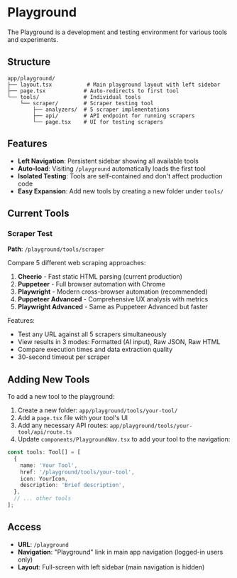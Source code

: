 # Playground

The Playground is a development and testing environment for various tools and experiments.

## Structure

```
app/playground/
├── layout.tsx           # Main playground layout with left sidebar
├── page.tsx            # Auto-redirects to first tool
└── tools/              # Individual tools
    └── scraper/        # Scraper testing tool
        ├── analyzers/  # 5 scraper implementations
        ├── api/        # API endpoint for running scrapers
        └── page.tsx    # UI for testing scrapers
```

## Features

- **Left Navigation**: Persistent sidebar showing all available tools
- **Auto-load**: Visiting `/playground` automatically loads the first tool
- **Isolated Testing**: Tools are self-contained and don't affect production code
- **Easy Expansion**: Add new tools by creating a new folder under `tools/`

## Current Tools

### Scraper Test
**Path**: `/playground/tools/scraper`

Compare 5 different web scraping approaches:
1. **Cheerio** - Fast static HTML parsing (current production)
2. **Puppeteer** - Full browser automation with Chrome
3. **Playwright** - Modern cross-browser automation (recommended)
4. **Puppeteer Advanced** - Comprehensive UX analysis with metrics
5. **Playwright Advanced** - Same as Puppeteer Advanced but faster

Features:
- Test any URL against all 5 scrapers simultaneously
- View results in 3 modes: Formatted (AI input), Raw JSON, Raw HTML
- Compare execution times and data extraction quality
- 30-second timeout per scraper

## Adding New Tools

To add a new tool to the playground:

1. Create a new folder: `app/playground/tools/your-tool/`
2. Add a `page.tsx` file with your tool's UI
3. Add any necessary API routes: `app/playground/tools/your-tool/api/route.ts`
4. Update `components/PlaygroundNav.tsx` to add your tool to the navigation:

```typescript
const tools: Tool[] = [
  {
    name: 'Your Tool',
    href: '/playground/tools/your-tool',
    icon: YourIcon,
    description: 'Brief description',
  },
  // ... other tools
];
```

## Access

- **URL**: `/playground`
- **Navigation**: "Playground" link in main app navigation (logged-in users only)
- **Layout**: Full-screen with left sidebar (main navigation is hidden)
